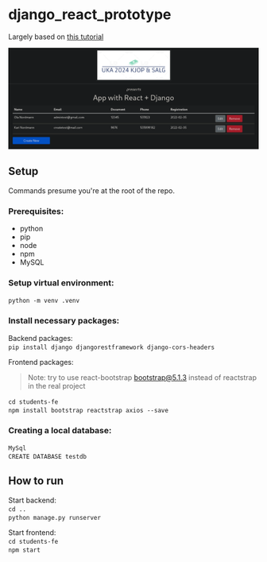 # django_react_prototype
Largely based on [this tutorial](https://blog.logrocket.com/creating-an-app-with-react-and-django/)

![page-screenshot](page-screenshot.png)

## Setup
Commands presume you're at the root of the repo.

### Prerequisites:
- python
- pip
- node
- npm
- MySQL

### Setup virtual environment:  
`python -m venv .venv`

### Install necessary packages:
Backend packages:  
`pip install django djangorestframework django-cors-headers`

Frontend packages:  
>Note: try to use react-bootstrap bootstrap@5.1.3 instead of reactstrap in the real project  

`cd students-fe`  
`npm install bootstrap reactstrap axios --save`  

### Creating a local database:  
`MySql`  
`CREATE DATABASE testdb`  

## How to run
Start backend:  
`cd ..`  
`python manage.py runserver`  

Start frontend:  
`cd students-fe`  
`npm start`  
